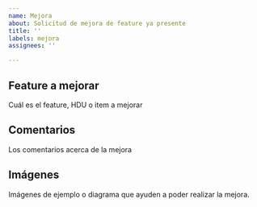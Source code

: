 ```yaml
---
name: Mejora
about: Solicitud de mejora de feature ya presente
title: ''
labels: mejora
assignees: ''

---
```


## Feature a mejorar

Cuál es el feature, HDU o item a mejorar

## Comentarios

Los comentarios acerca de la mejora

## Imágenes

Imágenes de ejemplo o diagrama que ayuden a poder realizar la mejora.
